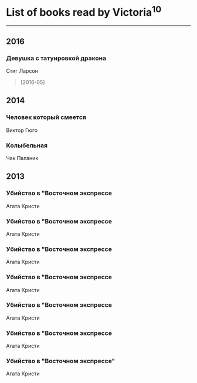 # List of books read by Victoria<sup>10</sup>
---

## 2016

### Девушка с татуировкой дракона
Стиг Ларсон
> [2016-05] 



## 2014

### Человек который смеется
Виктор Гюго


### Колыбельная
Чак Паланик



## 2013

### Убийство в "Восточном экспрессе
Агата Кристи


### Убийство в "Восточном экспрессе
Агата Кристи


### Убийство в "Восточном экспрессе
Агата Кристи


### Убийство в "Восточном экспрессе
Агата Кристи


### Убийство в "Восточном экспрессе
Агата Кристи


### Убийство в "Восточном экспрессе
Агата Кристи


### Убийство в "Восточном экспрессе"
Агата Кристи



